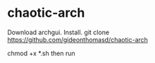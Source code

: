 # chaotic-arch

Download archgui.  Install.  git clone https://github.com/gideonthomasd/chaotic-arch

chmod +x *.sh then run
